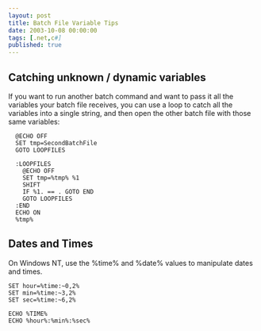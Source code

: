 ```yaml
---
layout: post
title: Batch File Variable Tips
date: 2003-10-08 00:00:00
tags: [.net,c#]
published: true
---
```


## Catching unknown / dynamic variables

If you want to run another batch command and want to pass it all the variables your batch file receives, you can use a loop to catch all the variables into a single string, and then open the other batch file with those same variables:

```batchfile
  @ECHO OFF
  SET tmp=SecondBatchFile
  GOTO LOOPFILES

  :LOOPFILES
    @ECHO OFF
    SET tmp=%tmp% %1
    SHIFT
    IF %1. == . GOTO END
    GOTO LOOPFILES
  :END
  ECHO ON
  %tmp%
```

## Dates and Times

On Windows NT, use the %time% and %date% values to manipulate dates and times.

```batchfile
SET hour=%time:~0,2%
SET min=%time:~3,2%
SET sec=%time:~6,2%

ECHO %TIME%
ECHO %hour%:%min%:%sec%
```
